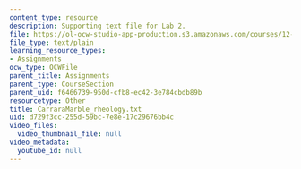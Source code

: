 ```yaml
---
content_type: resource
description: Supporting text file for Lab 2.
file: https://ol-ocw-studio-app-production.s3.amazonaws.com/courses/12-524-mechanical-properties-of-rocks-fall-2005/d729f3cc255d59bc7e8e17c29676bb4c_CarraraMarble_rheology.txt
file_type: text/plain
learning_resource_types:
- Assignments
ocw_type: OCWFile
parent_title: Assignments
parent_type: CourseSection
parent_uid: f6466739-950d-cfb8-ec42-3e784cbdb89b
resourcetype: Other
title: CarraraMarble_rheology.txt
uid: d729f3cc-255d-59bc-7e8e-17c29676bb4c
video_files:
  video_thumbnail_file: null
video_metadata:
  youtube_id: null
---
```

